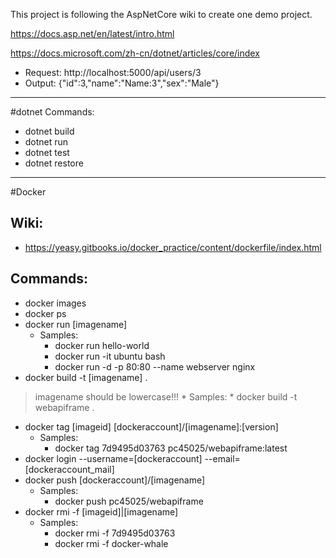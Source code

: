 This project is following the AspNetCore wiki to create one demo project.

https://docs.asp.net/en/latest/intro.html

https://docs.microsoft.com/zh-cn/dotnet/articles/core/index

* Request: http://localhost:5000/api/users/3
* Output: {"id":3,"name":"Name:3","sex":"Male"}

***
#dotnet Commands:
* dotnet build
* dotnet run
* dotnet test
* dotnet restore

***
#Docker 
## Wiki:
* https://yeasy.gitbooks.io/docker_practice/content/dockerfile/index.html
## Commands:
* docker images
* docker ps
* docker run [imagename]
    * Samples:
        * docker run hello-world
        * docker run -it ubuntu bash
        * docker run -d -p 80:80 --name webserver nginx
* docker build -t [imagename] .
>imagename should be lowercase!!!
    * Samples:
        * docker build -t webapiframe .
* docker tag [imageid] [dockeraccount]/[imagename]:[version]
    * Samples:
        * docker tag 7d9495d03763 pc45025/webapiframe:latest
* docker login --username=[dockeraccount] --email=[dockeraccount_mail]
* docker push [dockeraccount]/[imagename]
    * Samples: 
        * docker push pc45025/webapiframe
* docker rmi -f [imageid]|[imagename]
    * Samples:
        * docker rmi -f 7d9495d03763
        * docker rmi -f docker-whale